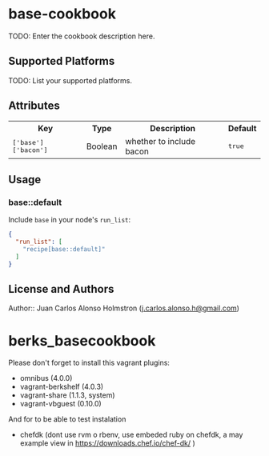 # base-cookbook

TODO: Enter the cookbook description here.

## Supported Platforms

TODO: List your supported platforms.

## Attributes

<table>
  <tr>
    <th>Key</th>
    <th>Type</th>
    <th>Description</th>
    <th>Default</th>
  </tr>
  <tr>
    <td><tt>['base']['bacon']</tt></td>
    <td>Boolean</td>
    <td>whether to include bacon</td>
    <td><tt>true</tt></td>
  </tr>
</table>

## Usage

### base::default

Include `base` in your node's `run_list`:

```json
{
  "run_list": [
    "recipe[base::default]"
  ]
}
```

## License and Authors

Author:: Juan Carlos Alonso Holmstron (j.carlos.alonso.h@gmail.com)
# berks_basecookbook

Please don't forget to install this vagrant plugins:

* omnibus (4.0.0)
* vagrant-berkshelf (4.0.3)
* vagrant-share (1.1.3, system)
* vagrant-vbguest (0.10.0)

And for to be able to test instalation

* chefdk (dont use rvm o rbenv, use embeded ruby on chefdk, a may example view in https://downloads.chef.io/chef-dk/ )